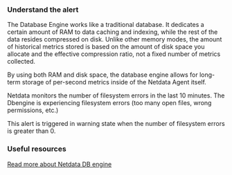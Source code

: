 ### Understand the alert

The Database Engine works like a traditional database. It dedicates a certain amount of RAM to data caching and indexing, while the rest of the data resides compressed on disk. Unlike other memory modes, the amount of historical metrics stored is based on the amount of disk space you allocate and the effective compression ratio, not a fixed number of metrics collected.

By using both RAM and disk space, the database engine allows for long-term storage of per-second metrics inside of the Netdata Agent itself.

Netdata monitors the number of filesystem errors in the last 10 minutes. The Dbengine is experiencing filesystem errors (too many open files, wrong permissions, etc.)

This alert is triggered in warning state when the number of filesystem errors is greater than 0.

### Useful resources

[Read more about Netdata DB engine](/src/database/engine/README.md)

